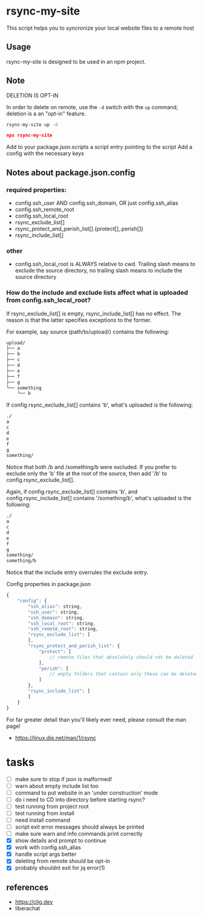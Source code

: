 # rsync-my-site

This script helps you to syncronize your local website files to a remote host

## Usage
rsync-my-site is designed to be used in an npm project.

## Note
DELETION IS OPT-IN

In order to delete on remote, use the `-d` switch with the `up` command; deletion is a an "opt-in" feature.
```bash
rsync-my-site up -d
```

```json
npx rsync-my-site
```


Add to your package.json.scripts a script entry pointing to the script 
Add a config with the necessary keys

## Notes about package.json.config
### required properties:
* config.ssh_user AND config.ssh_domain, OR just config.ssh_alias
* config.ssh_remote_root
* config.ssh_local_root
* rsync_exclude_list[]
* rsync_protect_and_perish_list[].{protect[],.perish[]}
* rsync_include_list[]

### other
* config.ssh_local_root is ALWAYS relative to cwd. Trailing slash means to exclude the source directory, no trailing slash means to include the source directory

### How do the include and exclude lists affect what is uploaded from config.ssh_local_root?
If rsync_exclude_list[] is empty, rsync_include_list[] has no effect. The reason is that the latter specifies exceptions to the former.


For example, say source (path/to/upload/) contains the following:
```bash
upload/
├── a
├── b
├── c
├── d
├── e
├── f
├── g
└── something
    └── b
```

If config.rsync_exclude_list[] contains 'b', what's uploaded is the following:
```bash
./
a
c
d
e
f
g
something/
```

Notice that both /b and /something/b were excluded. If you prefer to exclude only the 'b' file at the root of the source, then add '/b' to config.rsync_exclude_list[].

Again, if config.rsync_exclude_list[] contains 'b', and config.rsync_include_list[] contains '/something/b', what's uploaded is the following:
```bash
./
a
c
d
e
f
g
something/
something/b
```
Notice that the include entry overrules the exclude entry.


Config properties in package.json
```javascript
{
    "config": {
        "ssh_alias": string,
        "ssh_user": string,
        "ssh_domain": string,
        "ssh_local_root": string,
        "ssh_remote_root": string,
        "rsync_exclude_list": [
        ],
        "rsync_protect_and_perish_list": {
            "protect": [
                // remote files that absolutely should not be deleted
            ],
            "perish": [
                // empty folders that contain only these can be deleted
            ]
        },
        "rsync_include_list": [
        ]
    }
}
```


For far greater detail than you'll likely ever need, please consult the man page!
- https://linux.die.net/man/1/rsync



# tasks
- [ ] make sure to stop if json is malformed!
- [ ] warn about empty include list too
- [ ] command to put website in an 'under construction' mode
- [ ] do i need to CD into directory before starting rsync?
- [ ] test running from project root
- [ ] test running from install 
- [ ] need install command
- [ ] script exit error messages should always be printed
- [ ] make sure warn and info commands print correctly
- [x] show details and prompt to continue
- [x] work with config.ssh_alias
- [x] handle script args better
- [x] deleting from remote should be opt-in
- [x] probably shouldnt exit for jq error(1)

## references
* https://clig.dev
* liberachat
